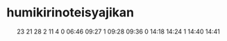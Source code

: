 # humikirinoteisyajikan
<ul>
23 21 28 2 11
4
0 06:46 09:27
1 09:28 09:36
0 14:18 14:24
1 14:40 14:41
</ul>
